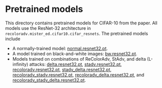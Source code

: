 # Pretrained models

This directory contains pretrained models for CIFAR-10 from the paper. All models use the ResNet-32 architecture in `recoloradv.mister_ed.cifar10.cifar_resnets`. The pretrained models include
 * A normally-trained model: [normal.resnet32.pt](normal.resnet32.pt).
 * A model trained on black-and-white images: [bw.resnet32.pt](bw.resnet32.pt).
 * Models trained on combinations of ReColorAdv, StAdv, and delta (L-infinity) attacks: [delta.resnet32.pt](delta.resnet32.pt), [stadv.resnet32.pt](stadv.resnet32.pt), [recoloradv.resnet32.pt](recoloradv.resnet32.pt), [stadv_delta.resnet32.pt](stadv_delta.resnet32.pt), [recoloradv_stadv.resnet32.pt](recoloradv_stadv.resnet32.pt), [recoloradv_delta.resnet32.pt](recoloradv_delta.resnet32.pt), and [recoloradv_stadv_delta.resnet32.pt](recoloradv_stadv_delta.resnet32.pt).


